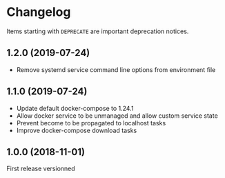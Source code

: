 # Changelog

Items starting with `DEPRECATE` are important deprecation notices.

## 1.2.0 (2019-07-24)

+ Remove systemd service command line options from environment file

## 1.1.0 (2019-07-24)

+ Update default docker-compose to 1.24.1
+ Allow docker service to be unmanaged and allow custom service state
+ Prevent become to be propagated to localhost tasks
+ Improve docker-compose download tasks

## 1.0.0 (2018-11-01)

First release versionned
